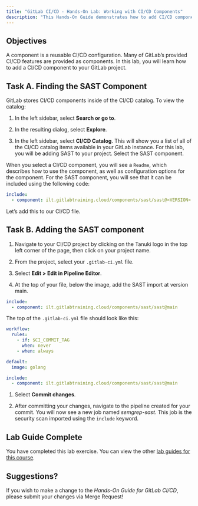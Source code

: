 ```yaml
---
title: "GitLab CI/CD - Hands-On Lab: Working with CI/CD Components"
description: "This Hands-On Guide demonstrates how to add CI/CD components to a pipeline"
---
```

## Objectives

A component is a reusable CI/CD configuration. Many of GitLab’s provided CI/CD features are provided as components. In this lab, you will learn how to add a CI/CD component to your GitLab project.

## Task A. Finding the SAST Component

GitLab stores CI/CD components inside of the CI/CD catalog. To view the catalog:

1. In the left sidebar, select **Search or go to**. 

1. In the resulting dialog, select **Explore**. 

1. In the left sidebar, select **CI/CD Catalog**. This will show you a list of all of the CI/CD catalog items available in your GitLab instance. For this lab, you will be adding SAST to your project. Select the SAST component.

When you select a CI/CD component, you will see a `Readme`, which describes how to use the component, as well as configuration options for the component. For the SAST component, you will see that it can be included using the following code:

```yaml
include:
  - component: ilt.gitlabtraining.cloud/components/sast/sast@<VERSION>
```

Let’s add this to our CI/CD file. 

## Task B. Adding the SAST component

1. Navigate to your CI/CD project by clicking on the Tanuki logo in the top left corner of the page, then click on your project name. 

1. From the project, select your `.gitlab-ci.yml` file. 

1. Select **Edit > Edit in Pipeline Editor**. 

1. At the top of your file, below the image, add the SAST import at version main.
 
```yaml
include:
  - component: ilt.gitlabtraining.cloud/components/sast/sast@main
```

The top of the `.gitlab-ci.yml` file should look like this:

```yaml
workflow:
  rules:
    - if: $CI_COMMIT_TAG
      when: never 
    - when: always

default:
  image: golang

include:
  - component: ilt.gitlabtraining.cloud/components/sast/sast@main
```

1. Select **Commit changes**.

1. After committing your changes, navigate to the pipeline created for your commit. You will now see a new job named *semgrep-sast*. This job is the security scan imported using the `include` keyword.

## Lab Guide Complete

You have completed this lab exercise. You can view the other [lab guides for this course](/handbook/customer-success/professional-services-engineering/education-services/ilt-labs/gitlabcicdhandson).

## Suggestions?

If you wish to make a change to the *Hands-On Guide for GitLab CI/CD*, please submit your changes via Merge Request!
